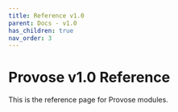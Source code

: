 ```yaml
---
title: Reference v1.0
parent: Docs - v1.0
has_children: true
nav_order: 3
---
```


# Provose v1.0 Reference

This is the reference page for Provose modules.

